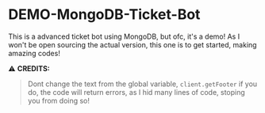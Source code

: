# DEMO-MongoDB-Ticket-Bot
This is a advanced ticket bot using MongoDB, but ofc, it's a demo! As I won't be open sourcing the actual version, this one is to get started, making amazing codes!

⚠️ **CREDITS:**
> Dont change the text from the global variable, `client.getFooter` if you do, the code will return errors, as I hid many lines of code, stoping you from doing so!
